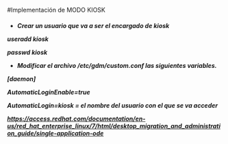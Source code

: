 #Implementación de MODO KIOSK <h5>
  
  
  * Crear un usuario que va a ser el encargado de kiosk
  
  **useradd kiosk**
  
  **passwd kiosk**
  
  * Modificar el archivo */etc/gdm/custom.conf* las siguientes variables.
  
  **[daemon]**
  
  **AutomaticLoginEnable=true**
  
  **AutomaticLogin=kiosk  = el nombre del usuario con el que se va acceder**
  
  
  
  
  
  
https://access.redhat.com/documentation/en-us/red_hat_enterprise_linux/7/html/desktop_migration_and_administration_guide/single-application-ode
